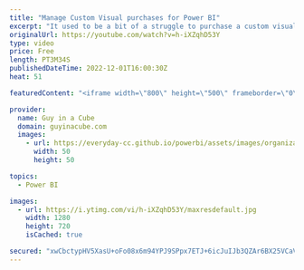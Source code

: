 ```yaml
---
title: "Manage Custom Visual purchases for Power BI"
excerpt: "It used to be a bit of a struggle to purchase a custom visual for more than yourself. Adam looks at some of the changes for Power BI Custom Visuals in AppSource to help you purchase and manage licenses for your organization.  Introducing a new way to purchase licensed Power BI visuals and manage licenses"
originalUrl: https://youtube.com/watch?v=h-iXZqhD53Y
type: video
price: Free
length: PT3M34S
publishedDateTime: 2022-12-01T16:00:30Z
heat: 51

featuredContent: "<iframe width=\"800\" height=\"500\" frameborder=\"0\" src=\"https://www.youtube.com/embed/h-iXZqhD53Y\" allow=\"accelerometer; autoplay; encrypted-media; gyroscope; picture-in-picture\" allowfullscreen></iframe>"

provider:
  name: Guy in a Cube
  domain: guyinacube.com
  images:
    - url: https://everyday-cc.github.io/powerbi/assets/images/organizations/guyinacube.com-50x50.jpg
      width: 50
      height: 50

topics:
  - Power BI

images:
  - url: https://i.ytimg.com/vi/h-iXZqhD53Y/maxresdefault.jpg
    width: 1280
    height: 720
    isCached: true

secured: "xwCbctypHV5XasU+oFo08x6m94YPJ9SPpx7ETJ+6icJuIJb3QZAr6BX25VCaVVtY9N3tPo3ebxE5LbT8Re7itZ8/Ibe2w2tX+YYY6LqWUUDSwbG27QzFnVvaKm+eFBNnrxsSx/fUg9hQy/BV4GZ3q6hR7GhZDxWUJmCy3jkzje5enRPU1vXT50VFQT3DSup5iyIbUa1dnWf8JVNA8k0rnB4i9BUvJwS+Li3wxCOmwJBl4NeTSn/TGaO/mvsl2Uwcg2Jl4WMUo2rl67h4cpuFpndd/OosBTcsP2t7hU6x+DwLYZF5buUCKGLW0qLz0sU+pahbKf7WM3l2qdlw5/Xqd2xP8yEs4peV/lI1fc+XS7pZ9RCwR366wcj4/fwKnI8m86Ckk/h9otHrCm4sMJ7+p1GGyN4L9up70NM/AJOXYGU=;PUkj4kwrDdS5zajkU54xPA=="
---
```


